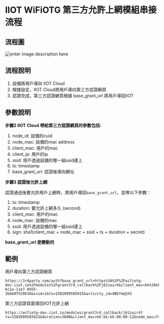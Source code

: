 # IIOT WiFiOTG 第三方允許上網模組串接流程

## 流程圖

![enter image description here](https://userfiles.iiot.io/businesses/vlzg3B1m8/71R8Y8DYO)

## 流程說明

1. 設備將用戶導向 IIOT Cloud
2. 根據設定，IIOT Cloud將用戶導向第三方認證網頁
3. 認證完成，第三方認證網頁根據 base_grant_url 將用戶導回IIOT

## 參數說明

**步驟2 IIOT Cloud 帶給第三方認證網頁的參數包括:**

1. node_id: 設備的cuid
2. node_mac: 設備的mac address
3. client_mac: 用戶的mac
4. client_ip: 用戶的ip
5. ssid: 用戶透過設備的哪一組ssid連上
6. ts: timestamp
7. base_grant_url: 認證後導向網址

**步驟3 認證後允許上網**

認證通過後要允許用戶上網時，將用戶導回`base_grant_url`，並帶以下參數：

1. ts: timestamp
2. duration: 要允許上網多久 (second)
3. client_mac: 用戶的mac
4. node_mac: 設備的mac
5. ssid: 用戶透過設備的哪一組ssid連上
6. sign: sha1(client_mac + node_mac + ssid + ts + duration + secret)

**base_grant_url 是變動的**

## 範例

用戶導向第三方認證網頁

```http
https://3rdparty.com/auth?base_grant_url=https%3A%2F%2Fwifiotg-dev.iiot.io%2Fmodules%2Fgrant3rd_callback%2Fj61zair4&client_mac=kk%3Akk%3Akk%3A00%3A00%3A12&client_ip=172.18.101.92&node_mac=74%3A19%3Af8%3Ae0%3A35%3A1e&node_id=1e059cc0-6c2a-11e7-8955-1bde0f529b36&ssid=1&ts=1502099585915&activity_id=dBEYmq5X3
```

第三方認證頁面導回IIOT允許上網

```http
https://wifiotg-dev.iiot.io/modules/grant3rd_callback/j61zair4?ts=1502099585915&duration=3600&client_mac=kk:kk:kk:00:00:12&node_mac=74:19:f8:e0:35:1e&ssid=1&sign=f12c5b0b681f2982d7ed3baff6c3ecc355577bc1
```


